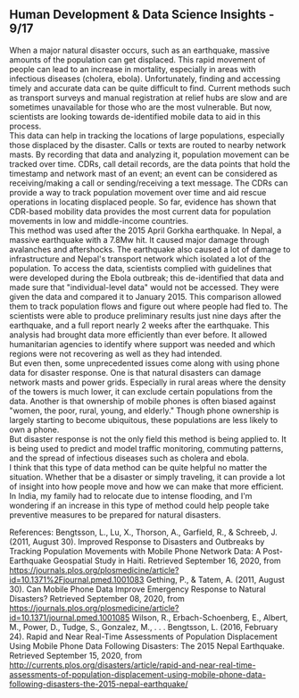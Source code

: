  ## Human Development & Data Science Insights - 9/17   
  When a major natural disaster occurs, such as an earthquake, massive amounts of the population can get displaced. This rapid movement of people can lead to an increase in mortality, especially in areas with infectious diseases (cholera, ebola). Unfortunately, finding and accessing timely and accurate data can be quite difficult to find. Current methods such as transport surveys and manual registration at relief hubs are slow and are sometimes unavailable for those who are the most vulnerable. But now, scientists are looking towards de-identified mobile data to aid in this process.   
  This data can help in tracking the locations of large populations, especially those displaced by the disaster. Calls or texts are routed to nearby network masts. By recording that data and analyzing it, population movement can be tracked over time. CDRs, call detail records,  are the data points that hold the timestamp and network mast of an event; an event can be considered as receiving/making a call or sending/receiving a text message. The CDRs can provide a way to track population movement over time and aid rescue operations in locating displaced people. So far, evidence has shown that CDR-based mobility data provides the most current data for population movements in low and middle-income countries.    
  This method was used after the 2015 April Gorkha earthquake. In Nepal, a massive earthquake with a 7.8Mw hit. It caused major damage through avalanches and aftershocks.  The earthquake also caused a lot of damage to infrastructure and Nepal's transport network which isolated a lot of the population. To access the data, scientists complied with guidelines that were developed during the Ebola outbreak; this de-identified that data and made sure that "individual-level data" would not be accessed. They were given the data and compared it to January 2015. This comparison allowed them to track population flows and figure out where people had fled to. The scientists were able to produce preliminary results just nine days after the earthquake, and a full report nearly 2 weeks after the earthquake. This analysis had brought data more efficiently than ever before. It allowed humanitarian agencies to identify where support was needed and which regions were not recovering as well as they had intended.    
  But even then, some unprecedented issues come along with using phone data for disaster response. One is that natural disasters can damage network masts and power grids. Especially in rural areas where the density of the towers is much lower, it can exclude certain populations from the data. Another is that ownership of mobile phones is often biased against "women, the poor, rural, young, and elderly." Though phone ownership is largely starting to become ubiquitous, these populations are less likely to own a phone.    
  But disaster response is not the only field this method is being applied to. It is being used to predict and model traffic monitoring, commuting patterns, and the spread of infectious diseases such as cholera and ebola.     
  I think that this type of data method can be quite helpful no matter the situation. Whether that be a disaster or simply traveling, it can provide a lot of insight into how people move and how we can make that more efficient. In India, my family had to relocate due to intense flooding, and I'm wondering if an increase in this type of method could help people take preventive measures to be prepared for natural disasters. 

References:
Bengtsson, L., Lu, X., Thorson, A., Garfield, R., & Schreeb, J. (2011, August 30). Improved Response to Disasters and Outbreaks by Tracking Population Movements with Mobile Phone Network Data: A Post-Earthquake Geospatial Study in Haiti. Retrieved September 16, 2020, from https://journals.plos.org/plosmedicine/article?id=10.1371%2Fjournal.pmed.1001083
Gething, P., & Tatem, A. (2011, August 30). Can Mobile Phone Data Improve Emergency Response to Natural Disasters? Retrieved September 08, 2020, from https://journals.plos.org/plosmedicine/article?id=10.1371/journal.pmed.1001085
Wilson, R., Erbach-Schoenberg, E., Albert, M., Power, D., Tudge, S., Gonzalez, M., . . . Bengtsson, L. (2016, February 24). Rapid and Near Real-Time Assessments of Population Displacement Using Mobile Phone Data Following Disasters: The 2015 Nepal Earthquake. Retrieved September 15, 2020, from http://currents.plos.org/disasters/article/rapid-and-near-real-time-assessments-of-population-displacement-using-mobile-phone-data-following-disasters-the-2015-nepal-earthquake/

	


